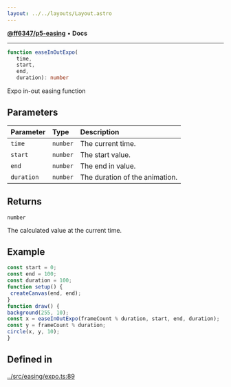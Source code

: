 ```yaml
---
layout: ../../layouts/Layout.astro
---
```


[**@ff6347/p5-easing**](README.md) • **Docs**

***

```ts
function easeInOutExpo(
   time, 
   start, 
   end, 
   duration): number
```

Expo in-out easing function

## Parameters

| Parameter | Type | Description |
| :------ | :------ | :------ |
| `time` | `number` | The current time. |
| `start` | `number` | The start value. |
| `end` | `number` | The end in value. |
| `duration` | `number` | The duration of the animation. |

## Returns

`number`

The calculated value at the current time.

## Example

```ts
const start = 0;
const end = 100;
const duration = 100;
function setup() {
 createCanvas(end, end);
}
function draw() {
background(255, 10);
const x = easeInOutExpo(frameCount % duration, start, end, duration);
const y = frameCount % duration;
circle(x, y, 10);
}
```

## Defined in

[../src/easing/expo.ts:89](https://github.com/ff6347/p5-easing/blob/226687d365587d73a12ac8d460667a1a198c05c5/src/easing/expo.ts#L89)
